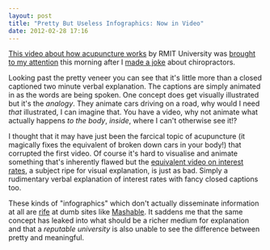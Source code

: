 ```yaml
---
layout: post
title: "Pretty But Useless Infographics: Now in Video"
date: 2012-02-28 17:16
---
```


[This video about how acupuncture works](http://www.youtube.com/watch?v=dhhdmahBQU8) by RMIT University was [brought to my attention](http://twitter.com/makenosound/status/174286341729816576) this morning after I [made a joke](http://twitter.com/jimwhimpey/status/174283324586602496) about chiropractors.

Looking past the pretty veneer you can see that it's little more than a closed captioned two minute verbal explanation. The captions are simply animated in as the words are being spoken. One concept does get visually illustrated but it's the *analogy*. They animate cars driving on a road, why would I need *that* illustrated, I can imagine that. You have a video, why not animate what actually happens *to the body*, *inside*, where I can't otherwise see it!?

I thought that it may have just been the farcical topic of acupuncture (it magically fixes the equivalent of broken down cars in your body!) that corrupted the first video. Of course it's hard to visualise and animate something that's inherently flawed but the [equivalent video on interest rates](http://www.youtube.com/watch?v=q_E4DrPRLPI), a subject ripe for visual explanation, is just as bad. Simply a rudimentary verbal explanation of interest rates with fancy closed captions too.

These kinds of "infographics" which don't actually disseminate information at all are [rife](http://mrgan.tumblr.com/post/509200141/infographics) at dumb sites like [Mashable](http://mashable.com/2011/09/30/twitter-history-infographic/). It saddens me that the same concept has leaked into what should be a richer medium for explanation and that a *reputable university* is also unable to see the difference between pretty and meaningful.

